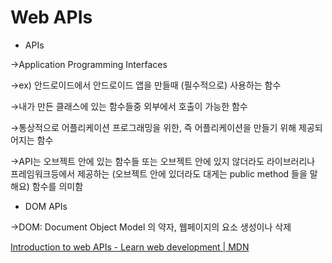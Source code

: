 # Web APIs

- APIs

→Application Programming Interfaces 

→ex) 안드로이드에서 안드로이드 앱을 만들때 (필수적으로) 사용하는 함수

→내가 만든 클래스에 있는 함수들중 외부에서 호출이 가능한 함수

→통상적으로 어플리케이션 프로그래밍을 위한, 즉 어플리케이션을 만들기 위해 제공되어지는 함수

→API는 오브젝트 안에 있는 함수들 또는 오브젝트 안에 있지 않더라도 라이브러리나 프레임워크등에서 제공하는 (오브젝트 안에 있더라도 대게는 public method 들을 말해요) 함수를 의미함

- DOM APIs

→DOM: Document Object Model 의 약자, 웹페이지의 요소 생성이나 삭제

 

[Introduction to web APIs - Learn web development | MDN](https://developer.mozilla.org/en-US/docs/Learn/JavaScript/Client-side_web_APIs/Introduction)